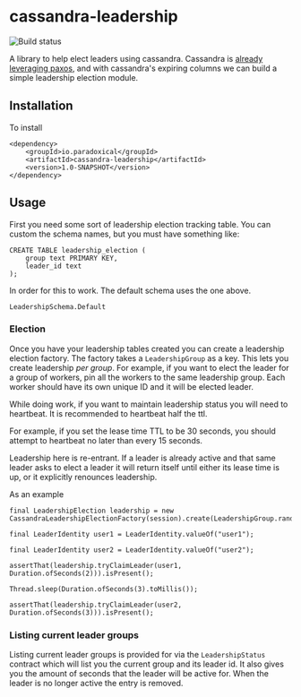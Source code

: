 cassandra-leadership
========================

![Build status](https://travis-ci.org/paradoxical-io/cassandra.leadership.svg?branch=master)

A library to help elect leaders using cassandra.  Cassandra is [already leveraging paxos](http://www.datastax.com/dev/blog/consensus-on-cassandra), and with 
cassandra's expiring columns we can build a simple leadership election module. 

## Installation

To install

```
<dependency>
    <groupId>io.paradoxical</groupId>
    <artifactId>cassandra-leadership</artifactId>
    <version>1.0-SNAPSHOT</version>
</dependency>
```

## Usage

First you need some sort of leadership election tracking table. You can custom the schema names, but you must have something like:

```
CREATE TABLE leadership_election (
    group text PRIMARY KEY,
    leader_id text
);
```

In order for this to work. The default schema uses the one above.

```
LeadershipSchema.Default
```

### Election

Once you have your leadership tables created you can create a leadership election factory.  The factory takes a `LeadershipGroup` 
as a key. This lets you create leadership _per group_. For example, if you want to elect the leader for a group of workers, 
pin all the workers to the same leadership group. Each worker should have its own unique ID and it will be elected leader.

While doing work, if you want to maintain leadership status you will need to heartbeat. It is recommended to heartbeat half the ttl.
 
For example, if you set the lease time TTL to be 30 seconds, you should attempt to heartbeat no later than every 15 seconds.
  
Leadership here is re-entrant. If a leader is already active and that same leader asks to elect a leader it will return itself until either
its lease time is up, or it explicitly renounces leadership.

As an example

```
final LeadershipElection leadership = new CassandraLeadershipElectionFactory(session).create(LeadershipGroup.random());

final LeaderIdentity user1 = LeaderIdentity.valueOf("user1");

final LeaderIdentity user2 = LeaderIdentity.valueOf("user2");

assertThat(leadership.tryClaimLeader(user1, Duration.ofSeconds(2))).isPresent();

Thread.sleep(Duration.ofSeconds(3).toMillis());

assertThat(leadership.tryClaimLeader(user2, Duration.ofSeconds(3))).isPresent();
```

### Listing current leader groups

Listing current leader groups is provided for via the `LeadershipStatus` contract which will list you the current group and its leader id.  It also gives 
you the amount of seconds that the leader will be active for.  When the leader is no longer active the entry is removed. 
